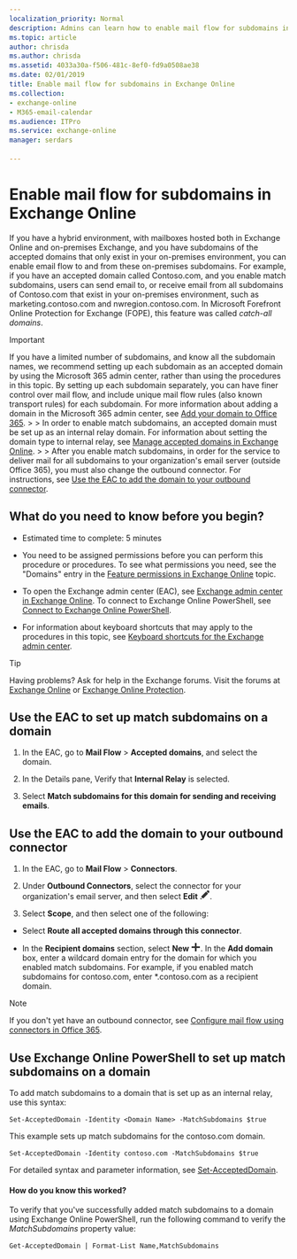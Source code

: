 ```yaml
---
localization_priority: Normal
description: Admins can learn how to enable mail flow for subdomains in Exchange Online.
ms.topic: article
author: chrisda
ms.author: chrisda
ms.assetid: 4033a30a-f506-481c-8ef0-fd9a0508ae38
ms.date: 02/01/2019
title: Enable mail flow for subdomains in Exchange Online
ms.collection: 
- exchange-online
- M365-email-calendar
ms.audience: ITPro
ms.service: exchange-online
manager: serdars

---
```


# Enable mail flow for subdomains in Exchange Online

If you have a hybrid environment, with mailboxes hosted both in Exchange Online and on-premises Exchange, and you have subdomains of the accepted domains that only exist in your on-premises environment, you can enable email flow to and from these on-premises subdomains. For example, if you have an accepted domain called Contoso.com, and you enable match subdomains, users can send email to, or receive email from all subdomains of Contoso.com that exist in your on-premises environment, such as marketing.contoso.com and nwregion.contoso.com. In Microsoft Forefront Online Protection for Exchange (FOPE), this feature was called _catch-all domains_.

> [!IMPORTANT]
> If you have a limited number of subdomains, and know all the subdomain names, we recommend setting up each subdomain as an accepted domain by using the Microsoft 365 admin center, rather than using the procedures in this topic. By setting up each subdomain separately, you can have finer control over mail flow, and include unique mail flow rules (also known transport rules) for each subdomain. For more information about adding a domain in the Microsoft 365 admin center, see [Add your domain to Office 365](https://docs.microsoft.com/office365/admin/setup/add-domain?view=o365-worldwide). > > In order to enable match subdomains, an accepted domain must be set up as an internal relay domain. For information about setting the domain type to internal relay, see [Manage accepted domains in Exchange Online](manage-accepted-domains.md). > > After you enable match subdomains, in order for the service to deliver mail for all subdomains to your organization's email server (outside Office 365), you must also change the outbound connector. For instructions, see [Use the EAC to add the domain to your outbound connector](enable-mail-flow-for-subdomains.md#use-the-eac-to-add-the-domain-to-your-outbound-connector).

## What do you need to know before you begin?

- Estimated time to complete: 5 minutes

- You need to be assigned permissions before you can perform this procedure or procedures. To see what permissions you need, see the "Domains" entry in the [Feature permissions in Exchange Online](../../permissions-exo/feature-permissions.md) topic.

- To open the Exchange admin center (EAC), see [Exchange admin center in Exchange Online](../../exchange-admin-center.md). To connect to Exchange Online PowerShell, see [Connect to Exchange Online PowerShell](https://docs.microsoft.com/powershell/exchange/exchange-online/connect-to-exchange-online-powershell/connect-to-exchange-online-powershell).

- For information about keyboard shortcuts that may apply to the procedures in this topic, see [Keyboard shortcuts for the Exchange admin center](../../accessibility/keyboard-shortcuts-in-admin-center.md).

> [!TIP]
> Having problems? Ask for help in the Exchange forums. Visit the forums at [Exchange Online](https://go.microsoft.com/fwlink/p/?linkId=267542) or [Exchange Online Protection](https://go.microsoft.com/fwlink/p/?linkId=285351).

## Use the EAC to set up match subdomains on a domain

1. In the EAC, go to **Mail Flow** \> **Accepted domains**, and select the domain.

2. In the Details pane, Verify that **Internal Relay** is selected.

3. Select **Match subdomains for this domain for sending and receiving emails**.

## Use the EAC to add the domain to your outbound connector

1. In the EAC, go to **Mail Flow** \> **Connectors**.

2. Under **Outbound Connectors**, select the connector for your organization's email server, and then select **Edit** ![Edit icon](../../media/ITPro_EAC_EditIcon.png).

3. Select **Scope**, and then select one of the following:

  - Select **Route all accepted domains through this connector**.

  - In the **Recipient domains** section, select **New** ![Add Icon](../../media/ITPro_EAC_AddIcon.png). In the **Add domain** box, enter a wildcard domain entry for the domain for which you enabled match subdomains. For example, if you enabled match subdomains for contoso.com, enter \*.contoso.com as a recipient domain.

> [!NOTE]
> If you don't yet have an outbound connector, see [Configure mail flow using connectors in Office 365](../../mail-flow-best-practices/use-connectors-to-configure-mail-flow/use-connectors-to-configure-mail-flow.md).

## Use Exchange Online PowerShell to set up match subdomains on a domain

To add match subdomains to a domain that is set up as an internal relay, use this syntax:

```
Set-AcceptedDomain -Identity <Domain Name> -MatchSubdomains $true
```

This example sets up match subdomains for the contoso.com domain.

```
Set-AcceptedDomain -Identity contoso.com -MatchSubdomains $true
```

For detailed syntax and parameter information, see [Set-AcceptedDomain](https://docs.microsoft.com/powershell/module/exchange/mail-flow/set-accepteddomain).

#### How do you know this worked?

To verify that you've successfully added match subdomains to a domain using Exchange Online PowerShell, run the following command to verify the _MatchSubdomains_ property value:

```
Get-AcceptedDomain | Format-List Name,MatchSubdomains
```

